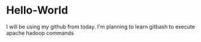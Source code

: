# Hello-World
I will be using my github from today. I'm planning to learn gitbash to execute apache hadoop commands
